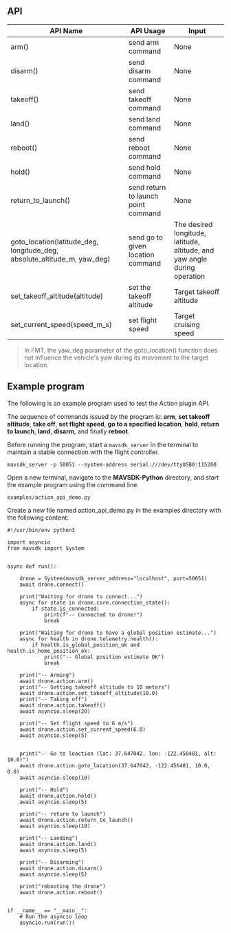 ## API
API Name    | API Usage             | Input        
-----       | --------------        | -------------- 
arm()       | send arm command      | None     
disarm()    | send disarm command   | None       
takeoff()   | send takeoff command  | None 
land()      | send land command     | None 
reboot()    | send reboot command   | None
hold()      | send hold command     | None 
return_to_launch()      | send return to launch point command   | None
goto_location(latitude_deg, longitude_deg, absolute_altitude_m, yaw_deg)        | send go to given location command     | The desired longitude, latitude, altitude, and yaw angle during operation
set_takeoff_altitude(altitude)  | set the takeoff altitude              | Target takeoff altitude
set_current_speed(speed_m_s)     | set flight speed                      | Target cruising speed

> In FMT, the yaw_deg parameter of the goto_location() function does not influence the vehicle's yaw during its movement to the target location.

## Example program

The following is an example program used to test the Action plugin API.

The sequence of commands issued by the program is: **arm**, **set takeoff altitude**, **take off**, **set flight speed**, **go to a specified location**, **hold**, **return to launch**, **land**, **disarm**, and finally **reboot**.

Before running the program, start a `mavsdk_server` in the terminal to maintain a stable connection with the flight controller.

```
mavsdk_server -p 50051 --system-address serial:///dev/ttyUSB0:115200
```
Open a new terminal, navigate to the **MAVSDK-Python** directory, and start the example program using the command line.

```
examples/action_api_demo.py
```
Create a new file named action_api_demo.py in the examples directory with the following content:
```
#!/usr/bin/env python3

import asyncio
from mavsdk import System


async def run():

    drone = System(mavsdk_server_address="localhost", port=50051)
    await drone.connect()

    print("Waiting for drone to connect...")
    async for state in drone.core.connection_state():
        if state.is_connected:
            print(f"-- Connected to drone!")
            break

    print("Waiting for drone to have a global position estimate...")
    async for health in drone.telemetry.health():
        if health.is_global_position_ok and health.is_home_position_ok:
            print("-- Global position estimate OK")
            break

    print("-- Arming")
    await drone.action.arm()
    print("-- Setting takeoff altitude to 10 meters")
    await drone.action.set_takeoff_altitude(10.0)
    print("-- Taking off")
    await drone.action.takeoff()
    await asyncio.sleep(20)

    print("-- Set flight speed to 6 m/s")
    await drone.action.set_current_speed(6.0)
    await asyncio.sleep(5)


    print("-- Go to loaction (lat: 37.647042, lon: -122.456401, alt: 10.0)")
    await drone.action.goto_location(37.647042, -122.456401, 10.0, 0.0)
    await asyncio.sleep(10)
     
    print("-- Hold")
    await drone.action.hold()
    await asyncio.sleep(5)

    print("-- return to launch")
    await drone.action.return_to_launch()
    await asyncio.sleep(10)

    print("-- Landing") 
    await drone.action.land()
    await asyncio.sleep(5)

    print("-- Disarming")
    await drone.action.disarm()
    await asyncio.sleep(5)

    print("rebooting the drone")
    await drone.action.reboot()


if __name__ == "__main__":
    # Run the asyncio loop
    asyncio.run(run())

```